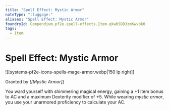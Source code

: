 ```yaml
---
title: "Spell Effect: Mystic Armor"
noteType: ":luggage:"
aliases: "Spell Effect: Mystic Armor"
foundryId: Compendium.pf2e.spell-effects.Item.qkwb5DD3zmKwvbk0
tags:
  - Item
---
```


# Spell Effect: Mystic Armor
![[systems-pf2e-icons-spells-mage-armor.webp|150 lp right]]

Granted by _[[Mystic Armor]]_

You ward yourself with shimmering magical energy, gaining a +1 item bonus to AC and a maximum Dexterity modifier of +5. While wearing _mystic armor_, you use your unarmored proficiency to calculate your AC.
